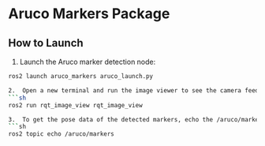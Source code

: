 # Aruco Markers Package

## How to Launch

1. Launch the Aruco marker detection node:

```sh
ros2 launch aruco_markers aruco_launch.py

2.  Open a new terminal and run the image viewer to see the camera feed with detected markers:
```sh
ros2 run rqt_image_view rqt_image_view

3.  To get the pose data of the detected markers, echo the /aruco/markers topic:
```sh
ros2 topic echo /aruco/markers
